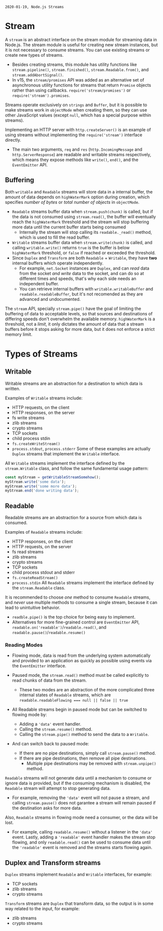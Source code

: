 `2020-01-19, Node.js Streams`

# Stream

A `stream` is an abstract interface on the stream module for streaming data in Node.js. The stream module is useful for creating new stream instances, but it is not necessary to consume streams. You can use existing streams or create new types of streams.

- Besides creating streams, this module has utility functions like `stream.pipeline()`, `stream.finished()`, `stream.Readable.from()`, and `stream.addAbortSignal()`.
- In v15, the `stream/promises` API was added as an alternative set of asynchronous utility functions for streams that return `Promise` objects rather than using callbacks. `require('stream/promises')` or `require('stream').promises`.

Streams operate exclusively on `strings` and `Buffer`, but it is possible to make streams work in `objectMode` when creating them, so they can use other JavaScript values (except `null`, which has a special purpose within streams).

Implementing an HTTP server with `http.createServer()` is an example of using streams without implementing the `require('stream')` interface directly.

- The main two arguments, `req` and `res` (`http.IncomingMessage` and `http.ServerResponse`) are readable and writable streams respectively, which means they expose methods like `write()`, `end()`, and the `EventEmitter` API.

## Buffering

Both `writable` and `Readable` streams will store data in a internal buffer, the amount of data depends on `highWaterMark` option during creation, which specifies _number of bytes_ or _total number of objects_ in `objectMode`.

- `Readable` streams buffer data when `stream.push(chunk)` is called, but if the data is not consumed using `stream.read()`, the buffer will eventually reach the `highWaterMark` threshold and the stream will stop buffering more data until the current buffer starts being consumed
  - Internally the stream will stop calling its `readable._read()` method, which is used to fill the read buffer.
- `Writable` streams buffer data when `stream.write(chunk)` is called, and calling `writable.write()` returns `true` is the buffer is below `highWaterMark` threshold, or `false` if reached or exceeded the threshold.
- Since `Duplex` and `Transform` are both `Readable` + `Writable`, they have **two** internal buffers which operate independently.
  - For example, `net.Socket` instances are `Duplex`, and can _read_ data from the socket _and write_ data to the socket, and can do so at different times and speeds, that's why each side needs an independent buffer.
  - You can retrieve internal buffers with `writable.writableBuffer` and `readable.readableBuffer`, but it's not recomended as they are advanced and undocumented.

The `stream` API, specially `stream.pipe()` have the goal of limiting the buffering of data to acceptable levels, so that sources and destinations of differing speeds don't overwhelm the available memory.
`highWaterMark` is a threshold, not a _limit_, it only dictates the amount of data that a stream buffers before it stops asking for more data, but it does not enforce a strict memory limit.

# Types of Streams

## Writable

Writable streams are an abstraction for a destination to which data is written.

Examples of `Writable` streams include:

- HTTP requests, on the client
- HTTP responses, on the server
- fs write streams
- zlib streams
- crypto streams
- TCP sockets
- child process stdin
- `fs.createWriteStream()`
- `process.stdout`, `process.stderr`
  Some of these examples are actually `Duplex` streams that implement the `Writable` interface.

All `Writable` streams implement the interface defined by the `stream.Writable` class, and follow the same fundamental usage pattern:

```javascript
const myStream = getWritableStreamSomehow();
myStream.write('some data');
myStream.write('some more data');
myStream.end('done writing data');
```

## Readable

Readable streams are an abstraction for a source from which data is consumed.

Examples of `Readable` streams include:

- HTTP responses, on the client
- HTTP requests, on the server
- fs read streams
- zlib streams
- crypto streams
- TCP sockets
- child process stdout and stderr
- `fs.createReadStream()`
- `process.stdin`
  All `Readable` streams implement the interface defined by the `stream.Readable` class.

It is recommended to choose _one_ method to consume `Readable` streams, and _never_ use multiple methods to consume a single stream, because it can lead to unintuitive behavior.

- `readble.pipe()` is the top choice for being easy to implement.
- Alternatives for more fine-grained control are `EventEmitter` API, `readable.on('readable')`/`readable.read()`, and `readable.pause()`/`readable.resume()`

### Reading Modes

- Flowing mode, data is read from the underlying system automatically and provided to an application as quickly as possible using events via the `EventEmitter` interface.
- Paused mode, the `stream.read()` method must be called explicitly to read chunks of data from the stream.

  - These two modes are an abstraction of the more complicated three internal states of `Readable` streams, which are `readable.readableFlowing === null || false || true`

- All Readable streams begin in paused mode but can be switched to flowing mode by:
  - Adding a `'data'` event handler.
  - Calling the `stream.resume()` method.
  - Calling the `stream.pipe()` method to send the data to a `Writable`.
- And can switch back to paused mode:

  - If there are no pipe destinations, simply call `stream.pause()` method.
  - If there are pipe destinations, then remove all pipe destinations.
    - Multiple pipe destinations may be removed with `stream.unpipe()` method.

`Readable` streams will not generate data until a mechanism to consume or ignore data is provided, but if the consuming mechanism is disabled, the `Readable` stream will attempt to stop generating data.

- For example, removing the `'data'` event will not pause a stream, and calling `stream.pause()` does not garantee a stream will remain paused if the destination asks for more data.

Also, `Readable` streams in flowing mode need a consumer, or the data will be lost.

- For example, calling `readable.resume()` without a listener in the `'data'` event.
  Lastly, adding a `'readable'` event handler makes the stream stop flowing, and only `readable.read()` can be used to consume data until the `'readable'` event is removed and the streams starts flowing again.

## Duplex and Transform streams

`Duplex` streams implement `Readable` and `Writable` interfaces, for example:

- TCP sockets
- zlib streams
- crypto streams

`Transform` streams are `Duplex` that transform data, so the output is in some way related to the input, for example:

- zlib streams
- crypto streams
